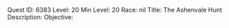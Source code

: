 Quest ID: 6383
Level: 20
Min Level: 20
Race: nil
Title: The Ashenvale Hunt
Description: 
Objective: 
